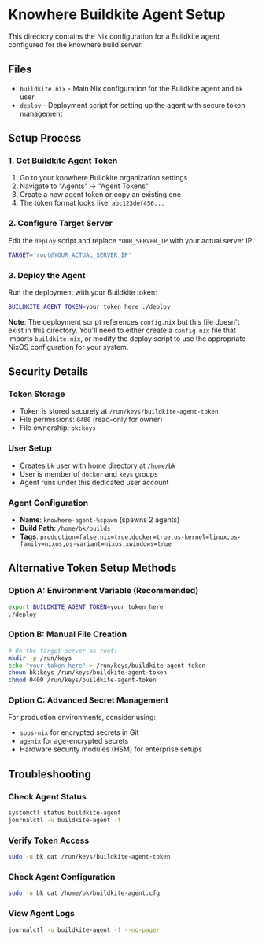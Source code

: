 # Knowhere Buildkite Agent Setup

This directory contains the Nix configuration for a Buildkite agent configured for the knowhere build server.

## Files

- `buildkite.nix` - Main Nix configuration for the Buildkite agent and `bk` user
- `deploy` - Deployment script for setting up the agent with secure token management

## Setup Process

### 1. Get Buildkite Agent Token

1. Go to your knowhere Buildkite organization settings
2. Navigate to "Agents" → "Agent Tokens"
3. Create a new agent token or copy an existing one
4. The token format looks like: `abc123def456...`

### 2. Configure Target Server

Edit the `deploy` script and replace `YOUR_SERVER_IP` with your actual server IP:

```bash
TARGET='root@YOUR_ACTUAL_SERVER_IP'
```

### 3. Deploy the Agent

Run the deployment with your Buildkite token:

```bash
BUILDKITE_AGENT_TOKEN=your_token_here ./deploy
```

**Note**: The deployment script references `config.nix` but this file doesn't exist in this directory. You'll need to either create a `config.nix` file that imports `buildkite.nix`, or modify the deploy script to use the appropriate NixOS configuration for your system.

## Security Details

### Token Storage
- Token is stored securely at `/run/keys/buildkite-agent-token`
- File permissions: `0400` (read-only for owner)
- File ownership: `bk:keys`

### User Setup
- Creates `bk` user with home directory at `/home/bk`
- User is member of `docker` and `keys` groups
- Agent runs under this dedicated user account

### Agent Configuration
- **Name**: `knowhere-agent-%spawn` (spawns 2 agents)
- **Build Path**: `/home/bk/builds`
- **Tags**: `production=false,nix=true,docker=true,os-kernel=linux,os-family=nixos,os-variant=nixos,xwindows=true`

## Alternative Token Setup Methods

### Option A: Environment Variable (Recommended)
```bash
export BUILDKITE_AGENT_TOKEN=your_token_here
./deploy
```

### Option B: Manual File Creation
```bash
# On the target server as root:
mkdir -p /run/keys
echo "your_token_here" > /run/keys/buildkite-agent-token
chown bk:keys /run/keys/buildkite-agent-token
chmod 0400 /run/keys/buildkite-agent-token
```

### Option C: Advanced Secret Management
For production environments, consider using:
- `sops-nix` for encrypted secrets in Git
- `agenix` for age-encrypted secrets
- Hardware security modules (HSM) for enterprise setups

## Troubleshooting

### Check Agent Status
```bash
systemctl status buildkite-agent
journalctl -u buildkite-agent -f
```

### Verify Token Access
```bash
sudo -u bk cat /run/keys/buildkite-agent-token
```

### Check Agent Configuration
```bash
sudo -u bk cat /home/bk/buildkite-agent.cfg
```

### View Agent Logs
```bash
journalctl -u buildkite-agent -f --no-pager
```
